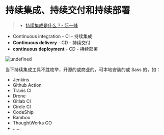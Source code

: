 # 持续集成、持续交付和持续部署

> * [持续集成是什么？- 阮一峰](http://www.ruanyifeng.com/blog/2015/09/continuous-integration.html)

* Continuous integration - CI - 持续集成
* **Continuous delivery** - CD - 持续交付
* **continuous deployment** - CD - 持续部署

![undefined](http://ww1.sinaimg.cn/large/007vKa8Jgy1g9v7ycimr3j30go0a0t9p.jpg)

当下持续集成工具不胜枚举，开源的或商业的，可本地安装的或 Sass 的，如：

- Jenkins
- Github Action
- Travis CI
- Drone
- Gitlab CI
- Circle CI
- CodeShip
- Bamboo
- ThoughtWorks GO
- ……
